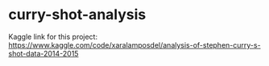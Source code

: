# curry-shot-analysis
Kaggle link for this project: https://www.kaggle.com/code/xaralamposdel/analysis-of-stephen-curry-s-shot-data-2014-2015
